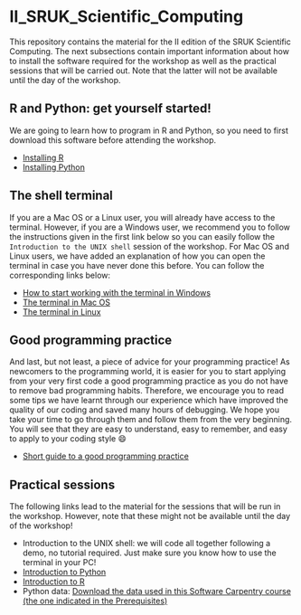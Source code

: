 # II_SRUK_Scientific_Computing
This repository contains the material for the II edition of the SRUK Scientific Computing. The next subsections contain important information about how to install the software required for the workshop as well as the practical sessions that will be carried out. Note that the latter will not be available until the day of the workshop.

## R and Python: get yourself started!
We are going to learn how to program in R and Python, so you need to first download this software before attending the workshop.   

   * [Installing R](https://github.com/sabifo4/II_SRUK_Scientific_Computing/blob/master/R_installation/Installing_R.md)   
   * [Installing Python](https://github.com/dalonsoa/scientific_computing/blob/master/installing_python.md)

## The shell terminal
If you are a Mac OS or a Linux user, you will already have access to the terminal. However, if you are a Windows user, we recommend you to follow the instructions given in the first link below so you can easily follow the `Introduction to the UNIX shell` session of the workshop. For Mac OS and Linux users, we have added an explanation of how you can open the terminal in case you have never done this before. You can follow the corresponding links below:   

   * [How to start working with the terminal in Windows](https://github.com/sabifo4/II_SRUK_Scientific_Computing/blob/master/UNIX_terminal/Windows_users.md)   
   * [The terminal in Mac OS](https://github.com/sabifo4/II_SRUK_Scientific_Computing/blob/master/UNIX_terminal/MacOS_users.md)   
   * [The terminal in Linux](https://github.com/sabifo4/II_SRUK_Scientific_Computing/blob/master/UNIX_terminal/Linux_users.md)

## Good programming practice

And last, but not least, a piece of advice for your programming practice! As newcomers to the programming world, it is easier for you to start applying from your very first code a good programming practice as you do not have to remove bad programming habits. Therefore, we encourage you to read some tips we have learnt through our experience which have improved the quality of our coding and saved many hours of debugging. We hope you take your time to go through them and follow them from the very beginning. You will see that they are easy to understand, easy to remember, and easy to apply to your coding style :smile: 

* [Short guide to a good programming practice](https://github.com/sabifo4/II_SRUK_Scientific_Computing/blob/master/Info/GPP.md)

## Practical sessions

The following links lead to the material for the sessions that will be run in the workshop. However, note that these might not be available until the day of the workshop!

   * Introduction to the UNIX shell: we will code all together following a demo, no tutorial required. Just make sure you know how to use the terminal in your PC!         
   * [Introduction to Python](PRACTICALS/Python_session)   
   * [Introduction to R](https://github.com/sabifo4/II_SRUK_Scientific_Computing/tree/master/PRACTICALS/R_session)   
   * Python data: [Download the data used in this Software Carpentry course (the one indicated in the Prerequisites)](http://swcarpentry.github.io/python-novice-gapminder/)
